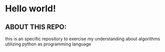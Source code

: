 # Hello world! 
 ## ABOUT THIS REPO: 
   this is an specific repository to exercise my understanding about algorithms utilizing python as programming language
